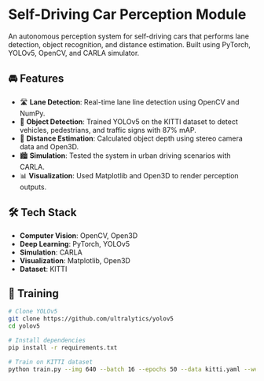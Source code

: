 # Self-Driving Car Perception Module

An autonomous perception system for self-driving cars that performs lane detection, object recognition, and distance estimation. Built using PyTorch, YOLOv5, OpenCV, and CARLA simulator.

## 🚘 Features

- 🛣️ **Lane Detection**: Real-time lane line detection using OpenCV and NumPy.
- 🧠 **Object Detection**: Trained YOLOv5 on the KITTI dataset to detect vehicles, pedestrians, and traffic signs with 87% mAP.
- 📏 **Distance Estimation**: Calculated object depth using stereo camera data and Open3D.
- 🏙️ **Simulation**: Tested the system in urban driving scenarios with CARLA.
- 📊 **Visualization**: Used Matplotlib and Open3D to render perception outputs.

## 🛠️ Tech Stack

- **Computer Vision**: OpenCV, Open3D
- **Deep Learning**: PyTorch, YOLOv5
- **Simulation**: CARLA
- **Visualization**: Matplotlib, Open3D
- **Dataset**: KITTI

## 🧪 Training

```bash
# Clone YOLOv5
git clone https://github.com/ultralytics/yolov5
cd yolov5

# Install dependencies
pip install -r requirements.txt

# Train on KITTI dataset
python train.py --img 640 --batch 16 --epochs 50 --data kitti.yaml --weights yolov5s.pt
